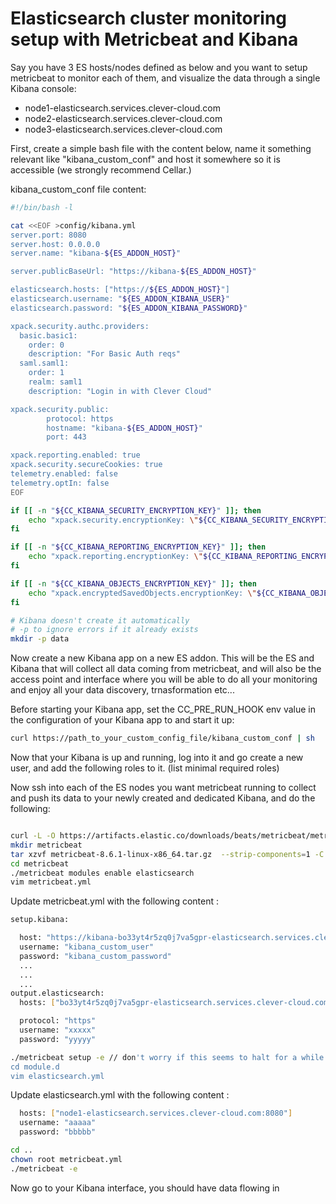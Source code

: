 # Elasticsearch cluster monitoring setup with Metricbeat and Kibana  

Say you have 3 ES hosts/nodes defined as below and you want to setup metricbeat to monitor each of them, and visualize the data through a single Kibana console: 

- node1-elasticsearch.services.clever-cloud.com
- node2-elasticsearch.services.clever-cloud.com
- node3-elasticsearch.services.clever-cloud.com

First, create a simple bash file with the content below, name it something relevant like "kibana_custom_conf" and host it somewhere so it is accessible (we strongly recommend Cellar.)

kibana_custom_conf file content:

```bash
#!/bin/bash -l

cat <<EOF >config/kibana.yml
server.port: 8080
server.host: 0.0.0.0
server.name: "kibana-${ES_ADDON_HOST}"

server.publicBaseUrl: "https://kibana-${ES_ADDON_HOST}"

elasticsearch.hosts: ["https://${ES_ADDON_HOST}"]
elasticsearch.username: "${ES_ADDON_KIBANA_USER}"
elasticsearch.password: "${ES_ADDON_KIBANA_PASSWORD}"

xpack.security.authc.providers:
  basic.basic1:
    order: 0
    description: "For Basic Auth reqs"
  saml.saml1:
    order: 1
    realm: saml1
    description: "Login in with Clever Cloud"

xpack.security.public:
        protocol: https
        hostname: "kibana-${ES_ADDON_HOST}"
        port: 443

xpack.reporting.enabled: true
xpack.security.secureCookies: true
telemetry.enabled: false
telemetry.optIn: false
EOF

if [[ -n "${CC_KIBANA_SECURITY_ENCRYPTION_KEY}" ]]; then
    echo "xpack.security.encryptionKey: \"${CC_KIBANA_SECURITY_ENCRYPTION_KEY}\"" >> config/kibana.yml
fi

if [[ -n "${CC_KIBANA_REPORTING_ENCRYPTION_KEY}" ]]; then
    echo "xpack.reporting.encryptionKey: \"${CC_KIBANA_REPORTING_ENCRYPTION_KEY}\"" >> config/kibana.yml
fi

if [[ -n "${CC_KIBANA_OBJECTS_ENCRYPTION_KEY}" ]]; then
    echo "xpack.encryptedSavedObjects.encryptionKey: \"${CC_KIBANA_OBJECTS_ENCRYPTION_KEY}\"" >> config/kibana.yml
fi

# Kibana doesn't create it automatically
# -p to ignore errors if it already exists
mkdir -p data
```

Now create a new Kibana app on a new ES addon. This will be the ES and Kibana that will collect all data coming from metricbeat, and will also be the access point and interface where you will be able to do all your monitoring and enjoy all your data discovery, trnasformation etc...

Before starting your Kibana app, set the CC_PRE_RUN_HOOK env value in the configuration of your Kibana app to and start it up:

```bash
curl https://path_to_your_custom_config_file/kibana_custom_conf | sh
```

Now that your Kibana is up and running, log into it and go create a new user, and add the following roles to it. (list minimal required roles)

Now ssh into each of the ES nodes you want metricbeat running to collect and push its data to your newly created and dedicated Kibana, and do the following:

```bash

curl -L -O https://artifacts.elastic.co/downloads/beats/metricbeat/metricbeat-8.6.1-linux-x86_64.tar.gz
mkdir metricbeat
tar xzvf metricbeat-8.6.1-linux-x86_64.tar.gz  --strip-components=1 -C metricbeat
cd metricbeat
./metricbeat modules enable elasticsearch
vim metricbeat.yml
```

Update metricbeat.yml with the following content :

```bash
setup.kibana:

  host: "https://kibana-bo33yt4r5zq0j7va5gpr-elasticsearch.services.clever-cloud.com:443"
  username: "kibana_custom_user"
  password: "kibana_custom_password"
  ...
  ...
  ...
output.elasticsearch:
  hosts: ["bo33yt4r5zq0j7va5gpr-elasticsearch.services.clever-cloud.com:443"]

  protocol: "https"
  username: "xxxxx"
  password: "yyyyy"
```

```bash
./metricbeat setup -e // don't worry if this seems to halt for a while 
cd module.d
vim elasticsearch.yml
```

Update elasticsearch.yml with the following content :

```bash
  hosts: ["node1-elasticsearch.services.clever-cloud.com:8080"]
  username: "aaaaa"
  password: "bbbbb"
```

```bash
cd ..
chown root metricbeat.yml
./metricbeat -e
```

Now go to your Kibana interface, you should have data flowing in
